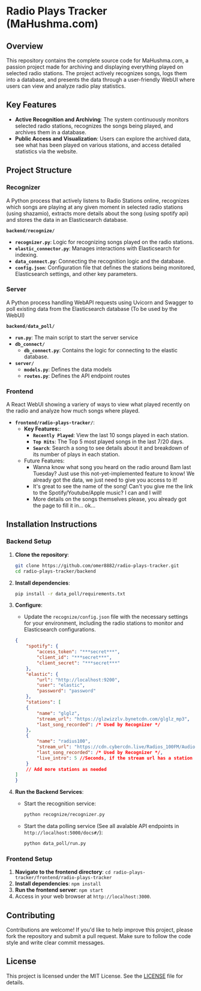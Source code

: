 # Radio Plays Tracker (MaHushma.com)

## Overview

This repository contains the complete source code for MaHushma.com, a passion project made for archiving and displaying everything played on selected radio stations. The project actively recognizes songs, logs them into a database, and presents the data through a user-friendly WebUI where users can view and analyze radio play statistics.

## Key Features

- **Active Recognition and Archiving**: The system continuously monitors selected radio stations, recognizes the songs being played, and archives them in a database.
- **Public Access and Visualization**: Users can explore the archived data, see what has been played on various stations, and access detailed statistics via the website.

## Project Structure

### Recognizer

A Python process that actively listens to Radio Stations online, recognizes which songs are playing at any given moment in selected radio stations (using shazamio), extracts more details about the song (using spotify api) and stores the data in an Elasticsearch database.

**`backend/recognize/`** 
  - **`recognizer.py`**: Logic for recognizing songs played on the radio stations.
  - **`elastic_connector.py`**: Manages interactions with Elasticsearch for indexing.
  - **`data_connect.py`**: Connecting the recognition logic and the database.
  - **`config.json`**: Configuration file that defines the stations being monitored, Elasticsearch settings, and other key parameters.

### Server

A Python process handling WebAPI requests using Uvicorn and Swagger to poll existing data from the Elasticsearch database (To be used by the WebUI)

  **`backend/data_poll/`**
  - **`run.py`**: The main script to start the server service
  - **`db_connect/`**
    - **`db_connect.py`**: Contains the logic for connecting to the elastic database.
  - **`server/`**
    - **`models.py`**: Defines the data models
    - **`routes.py`**: Defines the API endpoint routes

### Frontend

A React WebUI showing a variery of ways to view what played recently on the radio and analyze how much songs where played.

- **`frontend/radio-plays-tracker/`**:
  - **Key Features:**:
    - **`Recently Played`**: View the last 10 songs played in each station.
    - **`Top Hits`**: The Top 5 most played songs in the last 7/20 days.
    - **`Search`**: Search a song to see details about it and breakdown of its number of plays in each station.
  - Future Features:
    - Wanna know what song you heard on the radio around 8am last Tuesday? Just use this not-yet-implemented feature to know! We already got the data, we just need to give you access to it!
    - It's great to see the name of the song! Can't you give me the link to the Spotify/Youtube/Apple music? I can and I will!
    - More details on the songs themselves please, you already got the page to fill it in... ok...


## Installation Instructions

### Backend Setup

1. **Clone the repository**:
   ```bash
   git clone https://github.com/omer8882/radio-plays-tracker.git
   cd radio-plays-tracker/backend
   ```

2. **Install dependencies**:
   ```bash
   pip install -r data_poll/requirements.txt
   ```

3. **Configure**:
   - Update the `recognize/config.json` file with the necessary settings for your environment, including the radio stations to monitor and Elasticsearch configurations.
    ```json
    {
        "spotify": {
            "access_token": "***secret***",
            "client_id": "***secret***",
            "client_secret": "***secret***"
        },
        "elastic": {
            "url": "http://localhost:9200",
            "user": "elastic",
            "password": "password"
        },
        "stations": [
        {
            "name": "glglz",
            "stream_url": "https://glzwizzlv.bynetcdn.com/glglz_mp3",
            "last_song_recorded": /* Used by Recognizer */
        },
        {
            "name": "radius100",
            "stream_url": "https://cdn.cybercdn.live/Radios_100FM/Audio/icecast.audio",
            "last_song_recorded": /* Used by Recognizer */,
            "live_intro": 5 //Seconds, if the stream url has a station intro for every time it opens
        }
        // Add more stations as needed
    ]
    }
    ```

4. **Run the Backend Services**:
   - Start the recognition service:
     ```bash
     python recognize/recognizer.py
     ```
   - Start the data polling service (See all avalable API endpoints in `http://localhost:5000/docs#/`):
     ```bash
     python data_poll/run.py
     ```

### Frontend Setup

1. **Navigate to the frontend directory**:
   `cd radio-plays-tracker/frontend/radio-plays-tracker`
2. **Install dependencies**:
   `npm install`
3. **Run the frontend server**:
   `npm start`
4. Access in your web browser at `http://localhost:3000`.

## Contributing

Contributions are welcome! If you'd like to help improve this project, please fork the repository and submit a pull request. Make sure to follow the code style and write clear commit messages.

## License

This project is licensed under the MIT License. See the [LICENSE](LICENSE) file for details.